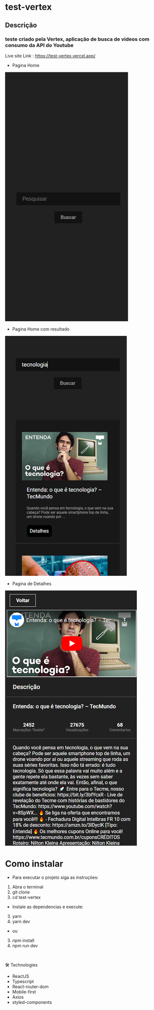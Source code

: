 # test-vertex

## Descrição

### teste criado pela Vertex, aplicação de busca de videos com consumo da API do Youtube

Live site Link : 
https://test-vertex.vercel.app/

- Pagina Home

![ScreenShot](/public/home.png)


- Pagina Home com resultado

![ScreenShot](/public/home_with_results.png)


- Pagina de Detalhes

![ScreenShot](/public/detalhes.png)




Como instalar
=================

- Para executar o projeto siga as instruções:


1. Abra o terminal
2. git clone
3. cd test-vertex

- Instale as dependencias e execute:

3. yarn
4. yarn dev

- ou

3. npm install
4. npm run dev


<br />

🛠 Technologies

- ReactJS
- Typescript
- React-router-dom
- Mobile-first
- Axios
- styled-components
